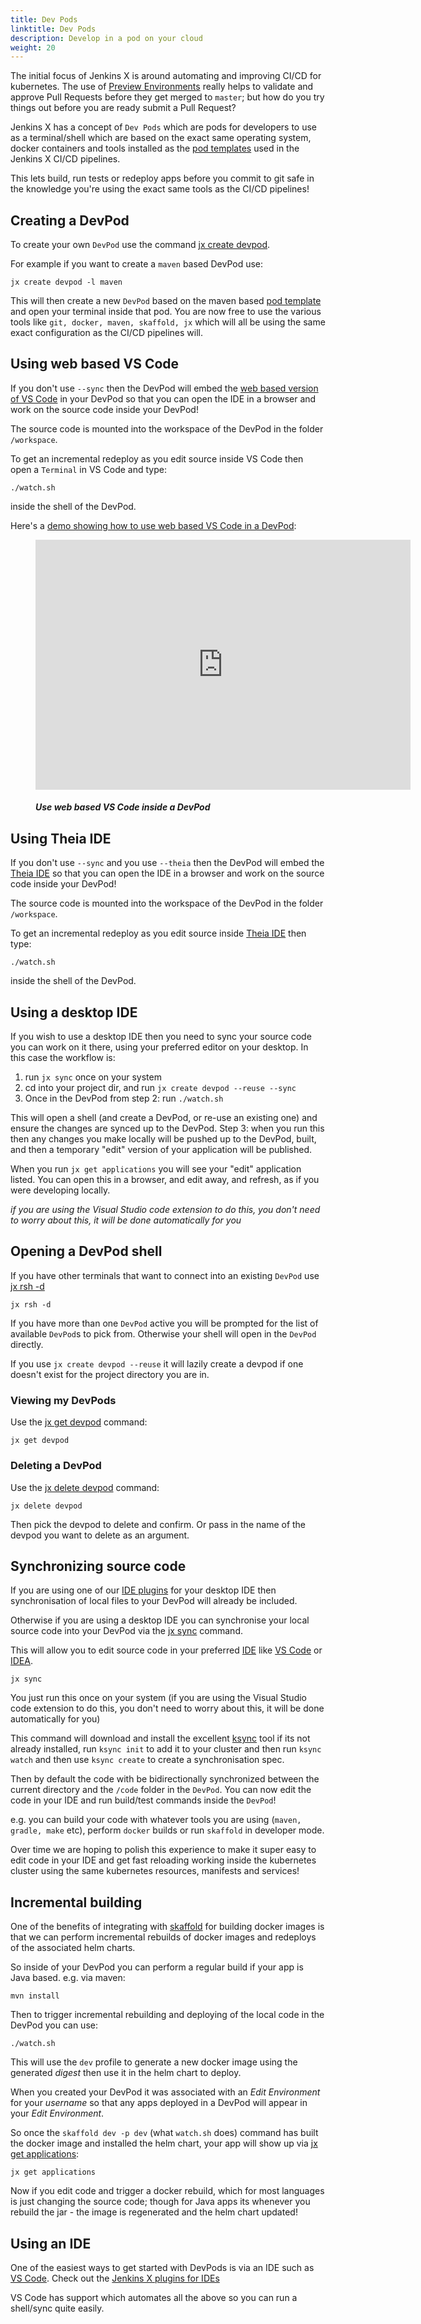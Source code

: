 ```yaml
---
title: Dev Pods
linktitle: Dev Pods
description: Develop in a pod on your cloud
weight: 20
---
```


The initial focus of Jenkins X is around automating and improving CI/CD for kubernetes. The use of [Preview Environments](/docs/concepts/features/#preview-environments) really helps to validate and approve Pull Requests before they get merged to `master`; but how do you try things out before you are ready submit a Pull Request?

Jenkins X has a concept of `Dev Pods` which are pods for developers to use as a terminal/shell which are based on the exact same operating system, docker containers and tools installed as the [pod templates](/docs/managing-jx/common-tasks/pod-templates/) used in the Jenkins X CI/CD pipelines.
 
This lets build, run tests or redeploy apps before you commit to git safe in the knowledge you're using the exact same tools as the CI/CD pipelines!

## Creating a DevPod

To create your own `DevPod` use the command [jx create devpod](/commands/jx_create_devpod/). 

For example if you want to create a `maven` based DevPod use:

```shell 
jx create devpod -l maven
```     

This will then create a new `DevPod` based on the maven based [pod template](/docs/managing-jx/common-tasks/pod-templates/) and open your terminal inside that pod. You are now free to use the various tools like `git, docker, maven, skaffold, jx` which will all be using the same exact configuration as the CI/CD pipelines will.


## Using web based VS Code

If you don't use `--sync` then the DevPod will embed the [web based version of VS Code](https://github.com/cdr/code-server) in your DevPod so that you can open the IDE in a browser and work on the source code inside your DevPod!

The source code is mounted into the workspace of the DevPod in the folder `/workspace`.
 
To get an incremental redeploy as you edit source inside VS Code then open a `Terminal` in VS Code and type:

`./watch.sh`

inside the shell of the DevPod.

Here's a [demo showing how to use web based VS Code in a DevPod](/images/developing/vscode-devpod.mp4):

<figure>
<embed src="https://jenkins-x.io/images/developing/vscode-devpod.mp4" autostart="false" height="400" width="600" />
<figcaption>
<h5>Use web based VS Code inside a DevPod</h5>
</figcaption>
</figure>



## Using Theia IDE

If you don't use `--sync` and you use `--theia` then the DevPod will embed the [Theia IDE](https://www.theia-ide.org/) so that you can open the IDE in a browser and work on the source code inside your DevPod!

The source code is mounted into the workspace of the DevPod in the folder `/workspace`.
 
To get an incremental redeploy as you edit source inside [Theia IDE](https://www.theia-ide.org/) then type:

`./watch.sh`

inside the shell of the DevPod.

## Using a desktop IDE

If you wish to use a desktop IDE then you need to sync your source code you can work on it there, using your preferred editor on your desktop. In this case the workflow is: 

1. run `jx sync` once on your system
2. cd into your project dir, and run `jx create devpod --reuse --sync`
3. Once in the DevPod from step 2: run `./watch.sh`

This will open a shell (and create a DevPod, or re-use an existing one) and ensure the changes are synced up to the DevPod. Step 3: when  you run this then any changes you make locally will be pushed up to the DevPod, built, and then a temporary "edit" version of your application will be published. 

When you run `jx get applications` you will see your "edit" application listed. You can open this in a browser, and edit away, and refresh, as if you were developing locally. 

_if you are using the Visual Studio code extension to do this, you don't need to worry about this, it will be done automatically for you_



## Opening a DevPod shell

If you have other terminals that want to connect into an existing `DevPod` use [jx rsh -d](/commands/jx_rsh/)

```shell 
jx rsh -d
```  

If you have more than one `DevPod` active you will be prompted for the list of available `DevPod`s to pick from. Otherwise your shell will open in the `DevPod` directly.

If you use `jx create devpod --reuse` it will lazily create a devpod if one doesn't exist for the project  directory you are in. 

### Viewing my DevPods

Use the [jx get devpod](/commands/jx_get_devpod/) command:

        
```shell 
jx get devpod
```   

### Deleting a DevPod

Use the [jx delete devpod](/commands/jx_delete_devpod/) command:

        
```shell 
jx delete devpod
```   

Then pick the devpod to delete and confirm. Or pass in the name of the devpod you want to delete as an argument.


## Synchronizing source code

If you are using one of our [IDE plugins](/developing/ide) for your desktop IDE then synchronisation of local files to your DevPod will already be included.

Otherwise if you are using a desktop IDE you can synchronise your local source code into your DevPod via the [jx sync](/commands/jx_sync/) command.

This will allow you to edit source code in your preferred [IDE](/developing/ide) like [VS Code](https://code.visualstudio.com/) or [IDEA](https://www.jetbrains.com/idea/).


```shell
jx sync
```   

You just run this once on your system (if you are using the Visual Studio code extension to do this, you don't need to worry about this, it will be done automatically for you)

This command will download and install the excellent [ksync](https://github.com/vapor-ware/ksync) tool if its not already installed, run `ksync init` to add it to your cluster and then run `ksync watch` and then use `ksync create` to create a synchronisation spec.

Then by default the code with be bidirectionally synchronized between the current directory and the `/code` folder in the `DevPod`. You can now edit the code in your IDE and run build/test commands inside the `DevPod`!

e.g. you can build your code with whatever tools you are using (`maven, gradle, make` etc), perform `docker` builds or run `skaffold` in developer mode.

Over time we are hoping to polish this experience to make it super easy to edit code in your IDE and get fast reloading working inside the kubernetes cluster using the same kubernetes resources, manifests and services!

## Incremental building

One of the benefits of integrating with [skaffold](https://github.com/GoogleContainerTools/skaffold) for building docker images is that we can perform incremental rebuilds of docker images and redeploys of the associated helm charts.

So inside of your DevPod you can perform a regular build if your app is Java based. e.g. via maven:

```shell
mvn install
```
    
Then to trigger incremental rebuilding and deploying of the local code in the DevPod you can use:

```shell
./watch.sh
```
    
This will use the `dev` profile to generate a new docker image using the generated _digest_ then use it in the helm chart to deploy.

When you created your DevPod it was associated with an _Edit Environment_ for your _username_ so that any apps deployed in a DevPod will appear in your _Edit Environment_.

So once the `skaffold dev -p dev` (what `watch.sh` does) command has built the docker image and installed the helm chart, your app will show up via  [jx get applications](/commands/applications):
                                                                                                 
```shell
jx get applications
```

Now if you edit code and trigger a docker rebuild, which for most languages is just changing the source code; though for Java apps its whenever you rebuild the jar - the image is regenerated and the helm chart updated!        

## Using an IDE

One of the easiest ways to get started with DevPods is via an IDE such as [VS Code](https://code.visualstudio.com/). Check out the [Jenkins X plugins for IDEs](/docs/using-jx/common-tasks/ide/)

VS Code has support which automates all the above so you can run a shell/sync quite easily. 


